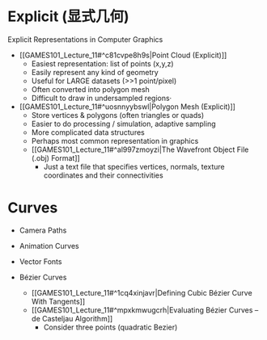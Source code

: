 
# Explicit (显式几何)

Explicit Representations in Computer Graphics

- [[GAMES101_Lecture_11#^c81cvpe8h9s|Point Cloud (Explicit)]]
	- Easiest representation: list of points (x,y,z)
	- Easily represent any kind of geometry
	- Useful for LARGE datasets (>>1 point/pixel)
	- Often converted into polygon mesh
	- Difficult to draw in undersampled regions·
- [[GAMES101_Lecture_11#^uosnnyybswl|Polygon Mesh (Explicit)]]
	- Store vertices & polygons (often triangles or quads)
	- Easier to do processing / simulation, adaptive sampling
	- More complicated data structures
	- Perhaps most common representation in graphics
	- [[GAMES101_Lecture_11#^al997zmoyzi|The Wavefront Object File (.obj) Format]]
		- Just a text file that specifies vertices, normals, texture coordinates and their connectivities


# Curves

- Camera Paths
- Animation Curves
- Vector Fonts

- Bézier Curves
	- [[GAMES101_Lecture_11#^1cq4xinjavr|Defining Cubic Bézier Curve With Tangents]]
	- [[GAMES101_Lecture_11#^mpxkmwugcrh|Evaluating Bézier Curves – de Casteljau Algorithm]]
		- Consider three points (quadratic Bezier)